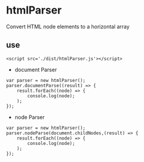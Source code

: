# htmlParser
Convert HTML node elements to a horizontal array

## use

```
<script src='./dist/htmlParser.js'></script>
```

- document Parser
```
var parser = new htmlParser();
parser.documentParse((result) => {
	result.forEach((node) => {
    	console.log(node);
    );
});
```

- node Parser
```
var parser = new htmlParser();
parser.nodeParse(document.childNodes,(result) => {
	result.forEach((node) => {
    	console.log(node);
    );
});
```
